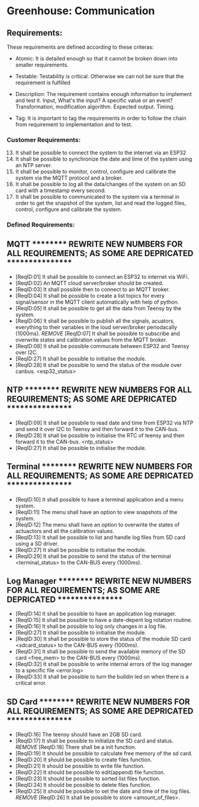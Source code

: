 # Greenhouse: Communication

## Requirements:

These requirements are defined according to these criteras:
 - Atomic:
	It is detailed enough so that it cannot be broken down into smaller requirements.

 - Testable:
	Testability is critical. Otherwise we can not be sure that the requirement is fulfilled

 - Description:
	The requirement contains enough information to implement and test it.
	Input, What's the input? A specific value or an event?
	Transformation, modification algorithm.
	Expected output.
	Timing.

 - Tag:
	It is important to tag the requirements in order to follow the chain from requirement to 
	implementation and to test.
	

### Customer Requirements:

13. It shall be possible to connect the system to the internet via an ESP32
14. It shall be possible to synchronize the date and time of the system using an NTP server.
15. It shall be possible to monitor, control, configure and calibrate the system via the MQTT protocol and a broker.
16. It shall be possible to log all the data/changes of the system on an SD card with a timestamp every second.
17. It shall be possible to communicated to the system via a terminal in order to get the snapshot of the system, list and read the logged files, control, configure and calibrate the system.

### Defined Requirements:

## MQTT                   ******** REWRITE NEW NUMBERS FOR ALL REQUIREMENTS; AS SOME ARE DEPRICATED ***************

* [ReqID:01] It shall be possible to connect an ESP32 to internet via WiFi.
* [ReqID:02] An MQTT cloud server/broker should be created. 
* [ReqID:03] It shall possible then to connect to an MQTT broker.
* [ReqID:04] It shall be possible to create a list topics for every signal/sensor in the MQTT client automatically with help of python.
* [ReqID:05] It shall be possible to get all the data from Teensy by the system.
* [ReqID:06] It shall be possible to publish all the signals, acuators, everything to their variables in the loud server/broker periodacally (1000ms).
*REMOVE* [ReqID:07] It shall be possible to subscribe and overwrite states and calibration values from the MQTT broker. 
* [ReqID:08] It shall be possible commucate between ESP32 and Teensy over I2C.
* [ReqID:27] It shall be possible to initialise the module.
* [ReqID:28] It shall be possible to send the status of the module over canbus. <esp32_status>

## NTP                  ******** REWRITE NEW NUMBERS FOR ALL REQUIREMENTS; AS SOME ARE DEPRICATED ***************

* [ReqID:09] It shall be possbile to read date and time from ESP32 via NTP and send it over I2C to Teensy and then forward it to the CAN-bus.
* [ReqID:28] It shall be possible to initialise the RTC of teensy and then forward it to the CAN-bus. <ntp_status>
* [ReqID:27] It shall be possible to initialise the module.

## Terminal                  ******** REWRITE NEW NUMBERS FOR ALL REQUIREMENTS; AS SOME ARE DEPRICATED ***************

* [ReqID:10] It shall possible to have a terminal application and a menu system.
* [ReqID:11] The menu shall have an option to view snapshots of the system.
* [ReqID:12] The menu shall have an option to overwrite the states of actuactors and all the calibration values. 
* [ReqID:13] It shall be possible to list and handle log files from SD card using a SD driver. 
* [ReqID:27] It shall be possible to initialise the module.
* [ReqID:29] It shall be possible to send the status of the terminal <terminal_status> to the CAN-BUS every (1000ms).

## Log Manager                  ******** REWRITE NEW NUMBERS FOR ALL REQUIREMENTS; AS SOME ARE DEPRICATED ***************

* [ReqID:14] It shall be possible to have an application log manager. 
* [ReqID:15] It shall be possible to have a date-depent log rotation routine.
* [ReqID:16] It shall be possible to log only changes in a log file.
* [ReqID:27] It shall be possible to initialise the module.
* [ReqID:30] It shall be possible to store the status of the module SD card <sdcard_status> to the CAN-BUS every (1000ms).
* [ReqID:31] It shall be possible to send the available memory of the SD card <free_mem> to the CAN-BUS every (1000ms).
* [ReqID:32] It shall be possible to write internal errors of the log manager to a specific file <error.log>
* [ReqID:33] It shall be possible to turn the buildin led on when there is a critical error.

## SD Card                   ******** REWRITE NEW NUMBERS FOR ALL REQUIREMENTS; AS SOME ARE DEPRICATED ***************

* [ReqID:16] The teensy should have an 2GB SD card.
* [ReqID:17] It shall be possible to initialize the SD card and status.
*REMOVE* [ReqID:18] There shall be a init function.
* [ReqID:19] It should be possible to calculate free memory of the sd card. 
* [ReqID:20] It should be possible to create files function. 
* [ReqID:21] It should be possible to write file function.
* [ReqID:22] It should be possible to edit(append) file function.
* [ReqID:23] It should be possible to sorted list files function. 
* [ReqID:24] It should be possible to delete files function.
* [ReqID:25] It should be possible to set the date and time of the log files.
*REMOVE* [ReqID:26] It shall be possible to store <amount_of_files>.
